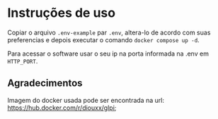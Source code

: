 # Instruções de uso

Copiar o arquivo `.env-example` par `.env`, altera-lo de acordo com suas preferencias e depois executar o comando `docker compose up -d`.

Para acessar o software usar o seu ip na porta informada na .env em `HTTP_PORT`.

## Agradecimentos

Imagem do docker usada pode ser encontrada na url: https://hub.docker.com/r/diouxx/glpi;

